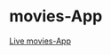 # movies-App

[Live movies-App]((https://sametert.github.io/movies-App/)https://sametert.github.io/movies-App/")
